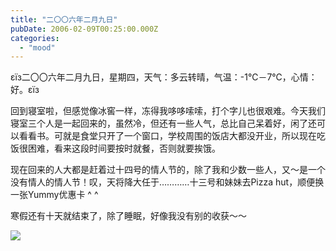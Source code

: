 ```yaml
---
title: "二〇〇六年二月九日"
pubDate: 2006-02-09T00:25:00.000Z
categories: 
  - "mood"
---
```


εїз二〇〇六年二月九日，星期四，天气：多云转晴，气温：-1℃－7℃，心情：好。εїз

  

回到寝室啦，但感觉像冰窖一样，冻得我哆哆嗦嗦，打个字儿也很艰难。今天我们寝室三个人是一起回来的，虽然冷，但还有一些人气，总比自己呆着好，闲了还可以看看书。可就是食堂只开了一个窗口，学校周围的饭店大都没开业，所以现在吃饭很困难，看来这段时间要按时就餐，否则就要挨饿。

现在回来的人大都是赶着过十四号的情人节的，除了我和少数一些人，又～是一个没有情人的情人节！叹，天将降大任于…………十三号和妹妹去Pizza hut，顺便换一张Yummy优惠卡 ^ ^

寒假还有十天就结束了，除了睡眠，好像我没有别的收获～～

![](http://tk.files.storage.msn.com/x1pxOYwqu4SjF5Qg1gUIBUpErE3PO_qgMk_BhxbtR_RFx5OpJa9qbK3Y3fCnVL9ar591uxyEKuPHe5B_7c1l34zbZ2ndcOFXLE-5IsTyUGGsnLo-jhu9PLUCxZZL0ogIB9hnMyZaBQPyD9WvUcaV2nyDtZEZb9f8bG9)
